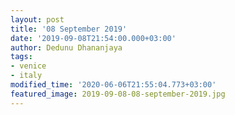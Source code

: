 ```yaml
---
layout: post
title: '08 September 2019'
date: '2019-09-08T21:54:00.000+03:00'
author: Dedunu Dhananjaya
tags:
- venice
- italy
modified_time: '2020-06-06T21:55:04.773+03:00'
featured_image: 2019-09-08-08-september-2019.jpg
---
```

